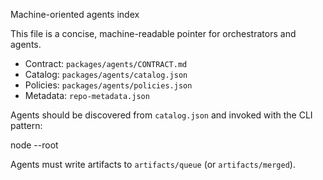 Machine-oriented agents index

This file is a concise, machine-readable pointer for orchestrators and agents.

- Contract: `packages/agents/CONTRACT.md`
- Catalog: `packages/agents/catalog.json`
- Policies: `packages/agents/policies.json`
- Metadata: `repo-metadata.json`

Agents should be discovered from `catalog.json` and invoked with the CLI pattern:

  node <path-to-agent> <command> --root <repoRoot>

Agents must write artifacts to `artifacts/queue` (or `artifacts/merged`).
